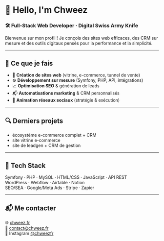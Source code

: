# 👋 Hello, I'm Chweez

### 🛠️ Full-Stack Web Developer · Digital Swiss Army Knife

Bienvenue sur mon profil ! Je conçois des sites web efficaces, des CRM sur mesure et des outils digitaux pensés pour la performance et la simplicité.

---

## 🧩 Ce que je fais

- 🔧 **Création de sites web** (vitrine, e-commerce, tunnel de vente)
- ⚙️ **Développement sur mesure** (Symfony, PHP, API, intégrations)
- 📈 **Optimisation SEO** & génération de leads
- 📬 **Automatisations marketing** & CRM personnalisés
- 📱 **Animation réseaux sociaux** (stratégie & exécution)

---

## 🔍 Derniers projets

- écosystème e-commerce complet + CRM
- site vitrine e-commerce
- site de leadgen + CRM de gestion

---

## 🚀 Tech Stack

Symfony · PHP · MySQL · HTML/CSS · JavaScript · API REST\
WordPress · Webflow · Airtable · Notion\
SEO/SEA · Google/Meta Ads · Stripe · Zapier

---

## 📬 Me contacter
🌐 [chweez.fr](https://chweez.fr)\
📧 contact@chweez.fr\
🧵 Instagram [@chweezfr](https://www.instagram.com/chweezfr)
